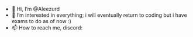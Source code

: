 - 👋 Hi, I’m @Aleezurd
- 👀 I’m interested in everything; i will eventually return to coding but i have exams to do as of now :)
- 📫 How to reach me, discord: 

<!---
Aleezao0/Aleezao0 is a ✨ special ✨ repository because its `README.md` (this file) appears on your GitHub profile.
You can click the Preview link to take a look at your changes.
--->

